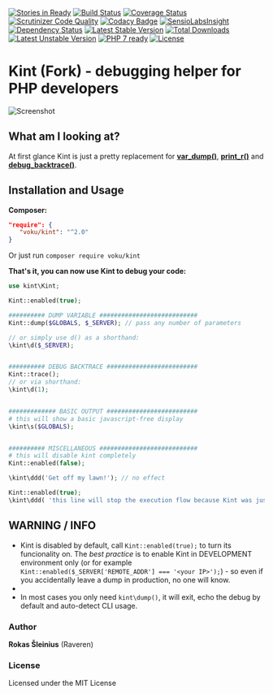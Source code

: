 [![Stories in Ready](https://badge.waffle.io/voku/kint.png?label=ready&title=Ready)](https://waffle.io/voku/kint)
[![Build Status](https://travis-ci.org/voku/kint.svg?branch=master)](https://travis-ci.org/voku/kint)
[![Coverage Status](https://coveralls.io/repos/github/voku/kint/badge.svg?branch=master)](https://coveralls.io/github/voku/kint?branch=master)
[![Scrutinizer Code Quality](https://scrutinizer-ci.com/g/voku/kint/badges/quality-score.png?b=master)](https://scrutinizer-ci.com/g/voku/kint/?branch=master)
[![Codacy Badge](https://api.codacy.com/project/badge/grade/d071e6a05db647318dae434ecae22e1b)](https://www.codacy.com/app/voku/kint)
[![SensioLabsInsight](https://insight.sensiolabs.com/projects/541e57af-d622-4cb1-8b27-3ac725fd4c99/mini.png)](https://insight.sensiolabs.com/projects/541e57af-d622-4cb1-8b27-3ac725fd4c99)
[![Dependency Status](https://www.versioneye.com/user/projects/571dd3b8fcd19a00454422c0/badge.svg?style=flat)](https://www.versioneye.com/user/projects/571dd3b8fcd19a00454422c0)
[![Latest Stable Version](https://poser.pugx.org/voku/kint/v/stable)](https://packagist.org/packages/voku/kint) 
[![Total Downloads](https://poser.pugx.org/voku/kint/downloads)](https://packagist.org/packages/voku/kint) 
[![Latest Unstable Version](https://poser.pugx.org/voku/kint/v/unstable)](https://packagist.org/packages/voku/kint)
[![PHP 7 ready](http://php7ready.timesplinter.ch/voku/kint/badge.svg)](https://travis-ci.org/voku/kint)
[![License](https://poser.pugx.org/voku/kint/license)](https://packagist.org/packages/voku/kint)

# Kint (Fork) - debugging helper for PHP developers

![Screenshot](http://raveren.github.com/kint/img/preview.png)

## What am I looking at?

At first glance Kint is just a pretty replacement for **[var_dump()](http://php.net/manual/en/function.var-dump.php)**, **[print_r()](http://php.net/manual/en/function.print-r.php)** and **[debug_backtrace()](http://php.net/manual/en/function.debug-backtrace.php)**.

## Installation and Usage

**Composer:**

```json
"require": {
   "voku/kint": "^2.0"
}
```

Or just run `composer require voku/kint`

**That's it, you can now use Kint to debug your code:**

```php
use kint\Kint;

Kint::enabled(true);

########## DUMP VARIABLE ###########################
Kint::dump($GLOBALS, $_SERVER); // pass any number of parameters

// or simply use d() as a shorthand:
\kint\d($_SERVER);


########## DEBUG BACKTRACE #########################
Kint::trace();
// or via shorthand:
\kint\d(1);


############# BASIC OUTPUT #########################
# this will show a basic javascript-free display
\kint\s($GLOBALS);


########## MISCELLANEOUS ###########################
# this will disable kint completely
Kint::enabled(false);

\kint\ddd('Get off my lawn!'); // no effect

Kint::enabled(true);
\kint\ddd( 'this line will stop the execution flow because Kint was just re-enabled above!' );
```

## WARNING / INFO

  * Kint is disabled by default, call `Kint::enabled(true);` to turn its funcionality on. The *best practice* is to enable Kint in DEVELOPMENT environment only (or for example `Kint::enabled($_SERVER['REMOTE_ADDR'] === '<your IP>');`) - so even if you accidentally leave a dump in production, no one will know.
  *
  * In most cases you only need `kint\dump()`, it will exit, echo the debug by default and auto-detect CLI usage.

### Author

**Rokas Šleinius** (Raveren)

### License

Licensed under the MIT License
